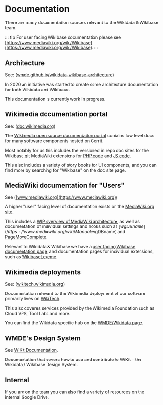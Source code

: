 # Documentation

There are many documentation sources relevant to the Wikidata & Wikibase team.

::: tip
For user facing Wikibase documentation please see [https://www.mediawiki.org/wiki/Wikibase](https://www.mediawiki.org/wiki/Wikibase).
:::

## Architecture

See: ([wmde.github.io/wikidata-wikibase-architecture](https://wmde.github.io/wikidata-wikibase-architecture/))

In 2020 an initiative was started to create some architecture documentation for both Wikidata and Wikibase.

This documentation is currently work in progress.

## Wikimedia documentation portal

See: ([doc.wikimedia.org](https://doc.wikimedia.org))

The [Wikimedia open source documentation portal](http://doc.wikimedia.org/) contains low level docs for many software components hosted on Gerrit.

Most notably for us this includes the versioned in repo doc sites for the Wikibase.git MediaWiki extensions for [PHP code](https://doc.wikimedia.org/Wikibase/master/php/) and [JS code](https://doc.wikimedia.org/Wikibase/master/js/).

This also includes a variety of story books for UI components, and you can find more by searching for "Wikibase" on the doc site page.

## MediaWiki documentation for "Users"

See ([www.mediawiki.org](https://www.mediawiki.org))

A higher "user" facing level of documentation exists on the [MediaWiki.org site](https://www.mediawiki.org).

This includes a [WIP overview of MediaWiki architecture](https://www.mediawiki.org/wiki/Architecture), as well as documentation of individual settings and hooks such as [$wgDBname](https://www.mediawiki.org/wiki/Manual:$wgDBname) and [PageMoveComplete](https://www.mediawiki.org/wiki/Manual:Hooks/PageMoveComplete).

Relevant to Wikidata & Wikibase we have a [user facing Wikibase documentation page](https://www.mediawiki.org/wiki/Wikibase), and documentation pages for individual extensions, such as [WikibaseLexeme](https://www.mediawiki.org/wiki/Extension:WikibaseLexeme).

## Wikimedia deployments

See: ([wikitech.wikimedia.org](https://wikitech.wikimedia.org))

Documentation relevant to the Wikimedia deployment of our software primarily lives on [WikiTech](https://wikitech.wikimedia.org).

This also coveres services provided by the Wikimedia Foundation such as Cloud VPS, Tool Labs and more.

You can find the Wikidata specific hub on the [WMDE/Wikidata page](https://wikitech.wikimedia.org/wiki/WMDE/Wikidata).

## WMDE's Design System

See [WiKit Documentation](https://wmde.github.io/wikit/?path=/story/documentation-getting-started--page).

Documentation that covers how to use and contribute to WiKit - the Wikidata / Wikibase Design System.

## Internal

If you are on the team you can also find a variety of resources on the internal Google Drive.
